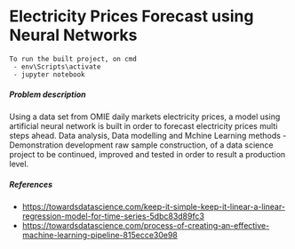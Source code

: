 # Electricity Prices Forecast using Neural Networks


    To run the built project, on cmd
     - env\Scripts\activate
     - jupyter notebook
    


##### Problem description
Using a data set from OMIE daily markets electricity prices, a model using artificial neural network is built in order to forecast electricity prices multi steps ahead.
Data analysis, Data modelling and Mchine Learning methods - Demonstration development raw sample construction, of a data science project to be continued, improved and tested in order to result a production level. 


##### References
 - https://towardsdatascience.com/keep-it-simple-keep-it-linear-a-linear-regression-model-for-time-series-5dbc83d89fc3
 - https://towardsdatascience.com/process-of-creating-an-effective-machine-learning-pipeline-815ecce30e98
